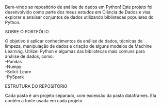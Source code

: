 Bem-vindo ao repositório de análise de dados em Python! Este projeto foi desenvolvido como parte dos meus estudos em Ciência de Dados e visa explorar e analisar conjuntos de dados utilizando bibliotecas populares do Python.

SOBRE O PORTFÓLIO  

O objetivo é aplicar conhecimentos de análise de dados, técnicas de limpeza, manipulação de dados e criação de alguns modelos de Machine Learning. Utilizei Python e algumas das bibliotecas mais comuns para análise de dados, como:  
-Pandas  
-Numpy  
-Scikit-Learn   
-PySpark

ESTRUTURA DO REPOSITÓRIO  

Cada pasta é um projeto separado, com excessão da pasta dataframes. Ela contém a fonte usada em cada projeto  
